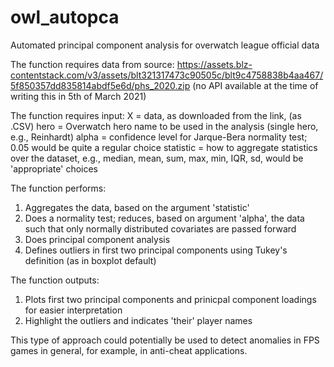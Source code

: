 # owl_autopca
Automated principal component analysis for overwatch league official data

The function requires data from source: https://assets.blz-contentstack.com/v3/assets/blt321317473c90505c/blt9c4758838b4aa467/5f850357dd835814abdf5e6d/phs_2020.zip (no API available at the time of writing this in 5th of March 2021)

The function requires input:
X = data, as downloaded from the link, (as .CSV)
hero = Overwatch hero name to be used in the analysis (single hero, e.g., Reinhardt)
alpha = confidence level for Jarque-Bera normality test; 0.05 would be quite a regular choice
statistic = how to aggregate statistics over the dataset, e.g., median, mean, sum, max, min, IQR, sd, would be 'appropriate' choices

The function performs:
1. Aggregates the data, based on the argument 'statistic'
2. Does a normality test; reduces, based on argument 'alpha', the data such that only normally distributed covariates are passed forward
3. Does principal component analysis
4. Defines outliers in first two principal components using Tukey's definition (as in boxplot default)

The function outputs:
1. Plots first two principal components and prinicpal component loadings for easier interpretation
2. Highlight the outliers and indicates 'their' player names

This type of approach could potentially be used to detect anomalies in FPS games in general, for example, in anti-cheat applications.
